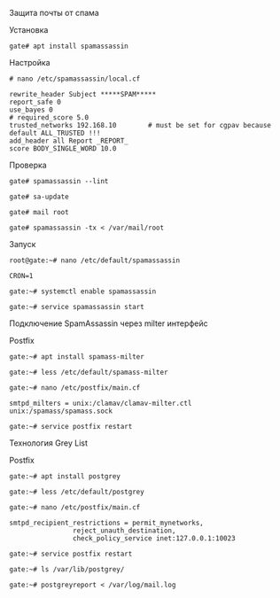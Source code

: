 
Защита почты от спама

Установка
```
gate# apt install spamassassin
```

Настройка 
```
# nano /etc/spamassassin/local.cf
```
```
rewrite_header Subject *****SPAM*****
report_safe 0                        
use_bayes 0
# required_score 5.0
trusted_networks 192.168.10        # must be set for cgpav because default ALL_TRUSTED !!!
add_header all Report _REPORT_
score BODY_SINGLE_WORD 10.0
```

Проверка 
```
gate# spamassassin --lint     
```
```
gate# sa-update

gate# mail root

gate# spamassassin -tx < /var/mail/root
```

Запуск
```
root@gate:~# nano /etc/default/spamassassin
```
```
CRON=1
```
```
gate:~# systemctl enable spamassassin

gate:~# service spamassassin start
```

Подключение SpamAssassin через milter интерфейс

Postfix 
```
gate:~# apt install spamass-milter

gate:~# less /etc/default/spamass-milter

gate:~# nano /etc/postfix/main.cf
```
```
smtpd_milters = unix:/clamav/clamav-milter.ctl unix:/spamass/spamass.sock
```
```
gate:~# service postfix restart
```

Технология Grey List

Postfix 

```
gate:~# apt install postgrey
```
```
gate:~# less /etc/default/postgrey
```
```
gate:~# nano /etc/postfix/main.cf
```
```
smtpd_recipient_restrictions = permit_mynetworks,
                reject_unauth_destination,
                check_policy_service inet:127.0.0.1:10023
```
```
gate:~# service postfix restart
```
```
gate:~# ls /var/lib/postgrey/
```
```
gate:~# postgreyreport < /var/log/mail.log
```
